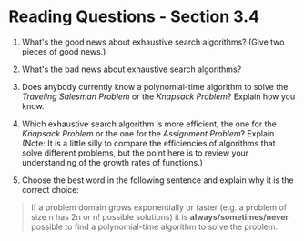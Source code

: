 # Reading Questions - Section 3.4

1. What's the good news about exhaustive search algorithms? (Give two pieces of good news.)


2. What's the bad news about exhaustive search algorithms?


3. Does anybody currently know a polynomial-time algorithm to solve the *Traveling Salesman Problem* or the *Knapsack Problem*? Explain how you know.


4. Which exhaustive search algorithm is more efficient, the one for the *Knapsack Problem* or the one for the *Assignment Problem*? Explain. (Note: It is a little silly to compare the efficiencies of algorithms that solve different problems, but the point here is to review your understanding of the growth rates of functions.)


5. Choose the best word in the following sentence and explain why it is the correct choice:
> If a problem domain grows exponentially or faster (e.g. a problem of size n has 2n or n! possible solutions) it is **always/sometimes/never** possible to find a polynomial-time algorithm to solve the problem.
